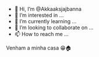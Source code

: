 - 👋 Hi, I’m @Akkaaksjajbanna
- 👀 I’m interested in ...
- 🌱 I’m currently learning ...
- 💞️ I’m looking to collaborate on ...
- 📫 How to reach me ...

<!---
Akkaaksjajbanna/Akkaaksjajbanna is a ✨ special ✨ repository because its `README.md` (this file) appears on your GitHub profile.
You can click the Preview link to take a look at your changes.
--->
 Venham a minha casa 😁🏠
